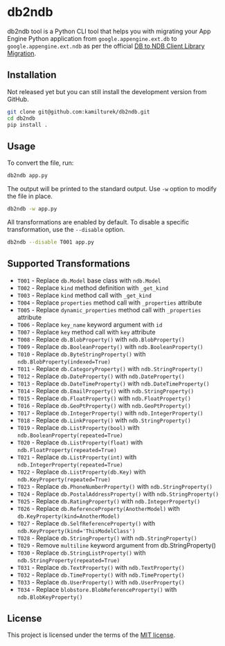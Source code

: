 # db2ndb

db2ndb tool is a Python CLI tool that helps you with migrating your App Engine
Python application from `google.appengine.ext.db` to `google.appengine.ext.ndb`
as per the official [DB to NDB Client Library Migration](https://cloud.google.com/appengine/docs/legacy/standard/python/ndb/db_to_ndb).

## Installation

Not released yet but you can still install the development version from GitHub.

```sh
git clone git@github.com:kamilturek/db2ndb.git
cd db2ndb
pip install .
```

## Usage

To convert the file, run:

```sh
db2ndb app.py
```

The output will be printed to the standard output. Use `-w` option to modify the
file in place.

```sh
db2ndb -w app.py
```

All transformations are enabled by default.
To disable a specific transformation, use the `--disable` option.

```sh
db2ndb --disable T001 app.py
```

## Supported Transformations

- `T001` - Replace `db.Model` base class with `ndb.Model`
- `T002` - Replace `kind` method definition with `_get_kind`
- `T003` - Replace `kind` method call with `_get_kind`
- `T004` - Replace `properties` method call with `_properties` attribute
- `T005` - Replace `dynamic_properties` method call with `_properties` attribute
- `T006` - Replace `key_name` keyword argument with `id`
- `T007` - Replace `key` method call with `key` attribute
- `T008` - Replace `db.BlobProperty()` with `ndb.BlobProperty()`
- `T009` - Replace `db.BooleanProperty()` with `ndb.BooleanProperty()`
- `T010` - Replace `db.ByteStringProperty()` with `ndb.BlobProperty(indexed=True)`
- `T011` - Replace `db.CategoryProperty()` with `ndb.StringProperty()`
- `T012` - Replace `db.DateProperty()` with `ndb.DateProperty()`
- `T013` - Replace `db.DateTimeProperty()` with `ndb.DateTimeProperty()`
- `T014` - Replace `db.EmailProperty()` with `ndb.StringProperty()`
- `T015` - Replace `db.FloatProperty()` with `ndb.FloatProperty()`
- `T016` - Replace `db.GeoPtProperty()` with `ndb.GeoPtProperty()`
- `T017` - Replace `db.IntegerProperty()` with `ndb.IntegerProperty()`
- `T018` - Replace `db.LinkProperty()` with `ndb.StringProperty()`
- `T019` - Replace `db.ListProperty(bool)` with `ndb.BooleanProperty(repeated=True)`
- `T020` - Replace `db.ListProperty(float)` with `ndb.FloatProperty(repeated=True)`
- `T021` - Replace `db.ListProperty(int)` with `ndb.IntegerProperty(repeated=True)`
- `T022` - Replace `db.ListProperty(db.Key)` with `ndb.KeyProperty(repeated=True)`
- `T023` - Replace `db.PhoneNumberProperty()` with `ndb.StringProperty()`
- `T024` - Replace `db.PostalAddressProperty()` with `ndb.StringProperty()`
- `T025` - Replace `db.RatingProperty()` with `ndb.IntegerProperty()`
- `T026` - Replace `db.ReferenceProperty(AnotherModel)` with `db.KeyProperty(kind=AnotherModel)`
- `T027` - Replace `db.SelfReferenceProperty()` with `ndb.KeyProperty(kind='ThisModelClass')`
- `T028` - Replace `db.StringProperty()` with `ndb.StringProperty()`
- `T029` - Remove `multiline` keyword argument from db.StringProperty()
- `T030` - Replace `db.StringListProperty()` with `ndb.StringProperty(repeated=True)`
- `T031` - Replace `db.TextProperty()` with `ndb.TextProperty()`
- `T032` - Replace `db.TimeProperty()` with `ndb.TimeProperty()`
- `T033` - Replace `db.UserProperty()` with `ndb.UserProperty()`
- `T034` - Replace `blobstore.BlobReferenceProperty()` with `ndb.BlobKeyProperty()`

## License

This project is licensed under the terms of the [MIT license](./LICENSE).
